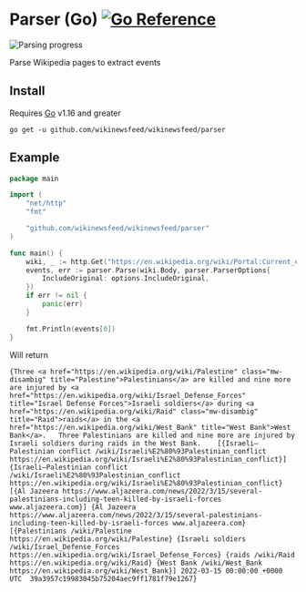 # Parser (Go) [![Go Reference](https://pkg.go.dev/badge/github.com/wikinewsfeed/wikinewsfeed/parser.svg)](https://pkg.go.dev/github.com/wikinewsfeed/wikinewsfeed/parser)

![Parsing progress](https://i.imgur.com/tlF6xbL.png)

Parse Wikipedia pages to extract events

## Install

Requires [Go](https://go.dev/dl/) v1.16 and greater

```sh:no-line-numbers
go get -u github.com/wikinewsfeed/wikinewsfeed/parser
```

## Example

```go
package main

import (
    "net/http"
    "fmt"

    "github.com/wikinewsfeed/wikinewsfeed/parser"
)

func main() {
    wiki, _ := http.Get("https://en.wikipedia.org/wiki/Portal:Current_events")
    events, err := parser.Parse(wiki.Body, parser.ParserOptions{
		IncludeOriginal: options.IncludeOriginal,
	})
    if err != nil {
        panic(err)
    }

    fmt.Println(events[0])
}
```

Will return

```:no-line-numbers
{Three <a href="https://en.wikipedia.org/wiki/Palestine" class="mw-disambig" title="Palestine">Palestinians</a> are killed and nine more are injured by <a href="https://en.wikipedia.org/wiki/Israel_Defense_Forces" title="Israel Defense Forces">Israeli soldiers</a> during <a href="https://en.wikipedia.org/wiki/Raid" class="mw-disambig" title="Raid">raids</a> in the <a href="https://en.wikipedia.org/wiki/West_Bank" title="West Bank">West Bank</a>.   Three Palestinians are killed and nine more are injured by Israeli soldiers during raids in the West Bank.    [{Israeli–Palestinian conflict /wiki/Israeli%E2%80%93Palestinian_conflict https://en.wikipedia.org/wiki/Israeli%E2%80%93Palestinian_conflict}] {Israeli–Palestinian conflict /wiki/Israeli%E2%80%93Palestinian_conflict https://en.wikipedia.org/wiki/Israeli%E2%80%93Palestinian_conflict} [{Al Jazeera https://www.aljazeera.com/news/2022/3/15/several-palestinians-including-teen-killed-by-israeli-forces www.aljazeera.com}] {Al Jazeera https://www.aljazeera.com/news/2022/3/15/several-palestinians-including-teen-killed-by-israeli-forces www.aljazeera.com} [{Palestinians /wiki/Palestine https://en.wikipedia.org/wiki/Palestine} {Israeli soldiers /wiki/Israel_Defense_Forces https://en.wikipedia.org/wiki/Israel_Defense_Forces} {raids /wiki/Raid https://en.wikipedia.org/wiki/Raid} {West Bank /wiki/West_Bank https://en.wikipedia.org/wiki/West_Bank}] 2022-03-15 00:00:00 +0000 UTC  39a3957c19983045b75204aec9ff1781f79e1267}
```
